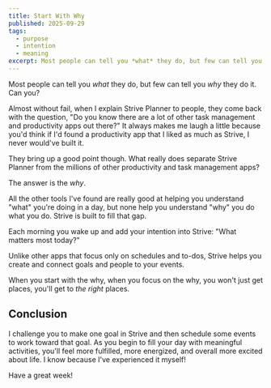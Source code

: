```yaml
---
title: Start With Why
published: 2025-09-29
tags:
  - purpose
  - intention
  - meaning
excerpt: Most people can tell you *what* they do, but few can tell you *why* they do it. Understanding the purpose behind your daily activities is the key to meaningful progress.
---
```

Most people can tell you *what* they do, but few can tell you *why* they do it. Can you?

Almost without fail, when I explain Strive Planner to people, they come back with the question, "Do you know there are a lot of other task management and productivity apps out there?" It always makes me laugh a little because you'd think if I'd found a productivity app that I liked as much as Strive, I never would've built it.

They bring up a good point though. What really does separate Strive Planner from the millions of other productivity and task management apps?

The answer is the *why*.

All the other tools I've found are really good at helping you understand "what" you're doing in a day, but none help you understand "why" you do what you do. Strive is built to fill that gap.

Each morning you wake up and add your intention into Strive: "What matters most today?"

Unlike other apps that focus only on schedules and to-dos, Strive helps you create and connect goals and people to your events.

When you start with the why, when you focus on the why, you won't just get places, you'll get to *the right* places.
## Conclusion

I challenge you to make one goal in Strive and then schedule some events to work toward that goal. As you begin to fill your day with meaningful activities, you'll feel more fulfilled, more energized, and overall more excited about life. I know because I've experienced it myself!

Have a great week!
